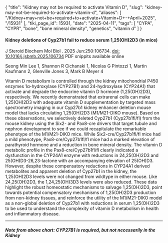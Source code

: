 {
    "title": "Kidney may not be required to activate Vitamin D",
    "slug": "kidney-may-not-be-required-to-activate-vitamin-d",
    "aliases": [
        "/Kidney+may+not+be+required+to+activate+Vitamin+D+-+April+2025",
        "/15931"
    ],
    "tiki_page_id": 15931,
    "date": "2025-04-11",
    "tags": [
        "CYPA",
        "CYPR",
        "bone",
        "bone mineral density",
        "genetics",
        "vitamin d"
    ]
}


#### Kidney deletions of Cyp27b1 fail to reduce serum 1,25(OH)2D3 (in mice)

J Steroid Biochem Mol Biol . 2025 Jun:250:106734. [doi: 10.1016/j.jsbmb.2025.106734](https://doi.org/10.1016/j.jsbmb.2025.106734)  PDF snippits available online

Seong Min Lee 1, Shannon R Cichanski 1, Nicolas G Pintozzi 1, Martin Kaufmann 2, Glenville Jones 3, Mark B Meyer 4

Vitamin D metabolism is controlled through the kidney mitochondrial P450 enzymes 1α-hydroxylase (CYP27B1) and 24-hydroxylase (CYP24A1) that activate and degrade the endocrine vitamin D hormone (1,25(OH)2D3), respectively. We recently demonstrated that extrarenal cells can make 1,25(OH)2D3 with adequate vitamin D supplementation by targeted mass spectrometry imaging in our Cyp27b1 kidney enhancer deletion mouse model that lacks circulating 1,25(OH)2D3 (M1/M21-DIKO mouse). Based on these observations, we selectively deleted Cyp27b1 (Cyp27b1fl/fl) from the mouse kidney using the Six2- and Pax8-cre drivers that target tubule and nephron development to see if we could recapitulate the remarkable phenotype of the M1/M21-DIKO mice. While Six2-cre/Cyp27b1fl/fl mice had a mild phenotype, Pax8-cre/Cyp27b1fl/fl mice had a marked elevation of parathyroid hormone and a reduction in bone mineral density. The vitamin D metabolic profile in the Pax8-cre/Cyp27b1fl/fl clearly indicated a dysfunction in the CYP24A1 enzyme with reductions in 24,25(OH)2D3 and 25(OH)D3-26,23-lactone with an accompanying elevation of 25(OH)D3. However, despite these compensatory reductions in CYP24A1 derived metabolites and apparent deletion of Cyp27b1 in the kidney, the 1,25(OH)2D3 levels were not changed from wildtype in either mouse. Like 24,25(OH)2D3, the 1,24,25(OH)3D3 levels were also reduced. These data highlight the robust homeostatic mechanisms to salvage 1,25(OH)2D3, point towards potential compensatory mechanisms of 1,25(OH)2D3 production from non-kidney tissues, and reinforce the utility of the M1/M21-DIKO model as a non-global deletion of Cyp27b1 with reductions in serum 1,25(OH)2D3 to be used to understand the complexity of vitamin D metabolism in health and inflammatory disease.

---

##### Note from above chart: CYP27B1 is required, but not necessarily in the Kidney